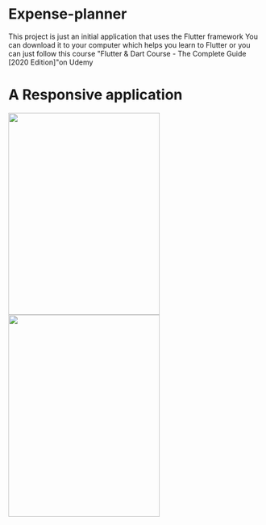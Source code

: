 # Expense-planner
This project is just an initial application that uses the Flutter framework You can download it to your computer which helps you learn to Flutter or you can just follow this course "Flutter &amp; Dart Course - The Complete Guide [2020 Edition]"on Udemy 

# A Responsive application
<img src="https://user-images.githubusercontent.com/69189012/95661843-daad6880-0b32-11eb-9149-5eb8284020e4.png" width="300" height="400">
<img src="https://user-images.githubusercontent.com/69189012/95662076-a63aac00-0b34-11eb-96c5-f8934563e0ca.png" width="300" height="400">

